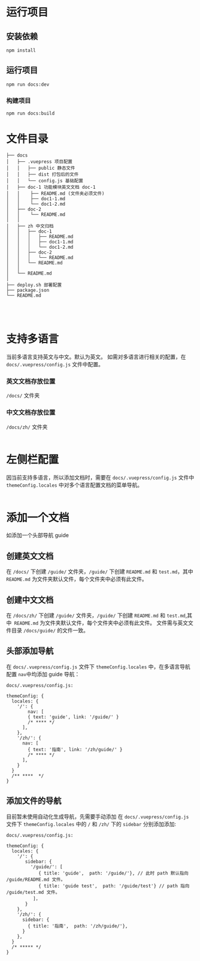 # 运行项目
## 安装依赖
```
npm install
```
## 运行项目
```
npm run docs:dev
```
### 构建项目
```
npm run docs:build
```
# 文件目录
```
├── docs
│   ├── .vuepress 项目配置
│   │   ├── public 静态文件
│   │   ├── dist 打包后的文件
│   │   └── config.js 基础配置
│   ├── doc-1 功能模块英文文档 doc-1
│   │    ├── README.md (文件夹必须文件)
│   │    ├── doc1-1.md
│   │    └── doc1-2.md
│   ├── doc-2
│   │    └── README.md
│   │
│   ├── zh 中文归档
│   │   ├── doc-1 
│   │   │   ├── README.md
│   │   │   ├── doc1-1.md
│   │   │   └── doc1-2.md
│   │   ├── doc-2
│   │   │   └── README.md
│   │   └── README.md
│   │
│   └── README.md
│ 
├── deploy.sh 部署配置
├── package.json
└── README.md
```
<br></br>

# 支持多语言

当前多语言支持英文与中文。默认为英文。
如需对多语言进行相关的配置，在 `docs/.vuepress/config.js` 文件中配置。

### 英文文档存放位置
`/docs/` 文件夹

 ### 中文文档存放位置
`/docs/zh/` 文件夹
<br></br>

# 左侧栏配置
因当前支持多语言，所以添加文档时，需要在  `docs/.vuepress/config.js` 文件中 `themeConfig.locales` 中对多个语言配置文档的菜单导航。
<br></br>

# 添加一个文档
如添加一个头部导航 guide 

## 创建英文文档

  在 `/docs/` 下创建 `/guide/` 文件夹，`/guide/` 下创建 `README.md` 和 `test.md`，其中 `README.md` 为文件夹默认文件，每个文件夹中必须有此文件。
  
## 创建中文文档

  在 `/docs/zh/` 下创建 `/guide/` 文件夹，`/guide/` 下创建 `README.md` 和 `test.md`,其中` README.md` 为文件夹默认文件，每个文件夹中必须有此文件。
  文件需与英文文件目录 `/docs/guide/` 的文件一致。

## 头部添加导航
在 `docs/.vuepress/config.js` 文件下 `themeConfig.locales` 中，在多语言导航配置 `nav`中均添加 guide 导航：
```
docs/.vuepress/config.js:

themeConfig: {
  locales: {
    '/': {
        nav: [
        { text: 'guide', link: '/guide/' }
        /* **** */
      ],
    },
    '/zh/': {
      nav: [
        { text: '指南', link: '/zh/guide/' }
        /* **** */
      ],
    }
  }
  /** ****  */
}

```

## 添加文件的导航
目前暂未使用自动化生成导航，先需要手动添加
在 `docs/.vuepress/config.js` 文件下 `themeConfig.locales` 中的 `/` 和 `/zh/` 下的 `sidebar` 分别添加添加:

```
docs/.vuepress/config.js:

themeConfig: {
  locales: {
    '/': {
       sidebar: {
         '/guide/': [
            { title: 'guide',  path: '/guide/'}, // 此时 path 默认指向 /guide/README.md 文件。
            { title: 'guide test',  path: '/guide/test'} // path 指向 /guide/test.md 文件。
          ]，
       }
    },
    '/zh/': {
      sidebar: {
        { title: '指南',  path: '/zh/guide/'},
      }
    },
  }
  /* ***** */
}

```